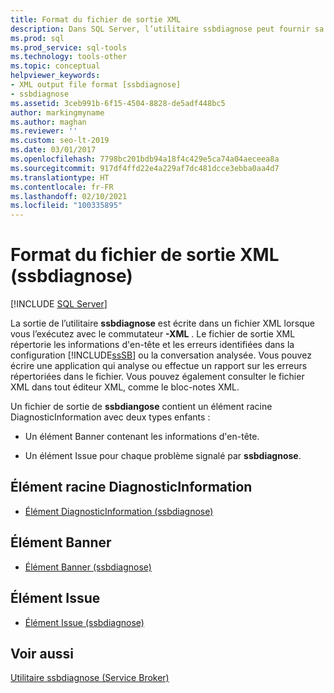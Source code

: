 ```yaml
---
title: Format du fichier de sortie XML
description: Dans SQL Server, l’utilitaire ssbdiagnose peut fournir sa sortie sous forme de fichier XML. Créez une application pour analyser ou signaler des erreurs ou les afficher dans un éditeur XML.
ms.prod: sql
ms.prod_service: sql-tools
ms.technology: tools-other
ms.topic: conceptual
helpviewer_keywords:
- XML output file format [ssbdiagnose]
- ssbdiagnose
ms.assetid: 3ceb991b-6f15-4504-8828-de5adf448bc5
author: markingmyname
ms.author: maghan
ms.reviewer: ''
ms.custom: seo-lt-2019
ms.date: 03/01/2017
ms.openlocfilehash: 7798bc201bdb94a18f4c429e5ca74a04aeceea8a
ms.sourcegitcommit: 917df4ffd22e4a229af7dc481dcce3ebba0aa4d7
ms.translationtype: HT
ms.contentlocale: fr-FR
ms.lasthandoff: 02/10/2021
ms.locfileid: "100335895"
---
```

# <a name="xml-output-file-format-ssbdiagnose"></a>Format du fichier de sortie XML (ssbdiagnose)

 [!INCLUDE [SQL Server](../../includes/applies-to-version/sqlserver.md)]

La sortie de l’utilitaire **ssbdiagnose** est écrite dans un fichier XML lorsque vous l’exécutez avec le commutateur **-XML** . Le fichier de sortie XML répertorie les informations d'en-tête et les erreurs identifiées dans la configuration [!INCLUDE[ssSB](../../includes/sssb-md.md)] ou la conversation analysée. Vous pouvez écrire une application qui analyse ou effectue un rapport sur les erreurs répertoriées dans le fichier. Vous pouvez également consulter le fichier XML dans tout éditeur XML, comme le bloc-notes XML.  
  
 Un fichier de sortie de **ssbdiangose** contient un élément racine DiagnosticInformation avec deux types enfants :  
  
-   Un élément Banner contenant les informations d'en-tête.  
  
-   Un élément Issue pour chaque problème signalé par **ssbdiagnose**.  
  
## <a name="diagnosticinformation-root-element"></a>Élément racine DiagnosticInformation  
  
-   [Élément DiagnosticInformation &#40;ssbdiagnose&#41;](../../tools/ssbdiagnose/diagnosticinformation-element-ssbdiagnose.md)  
  
## <a name="banner-element"></a>Élément Banner  
  
-   [Élément Banner &#40;ssbdiagnose&#41;](../../tools/ssbdiagnose/banner-element-ssbdiagnose.md)  
  
## <a name="issue-element"></a>Élément Issue  
  
-   [Élément Issue &#40;ssbdiagnose&#41;](../../tools/ssbdiagnose/issue-element-ssbdiagnose.md)  
  
## <a name="see-also"></a>Voir aussi  
 [Utilitaire ssbdiagnose &#40;Service Broker&#41;](../../tools/ssbdiagnose/ssbdiagnose-utility-service-broker.md)  
  
  
